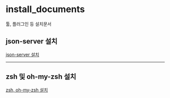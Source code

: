 # install_documents

툴, 플러그인 등 설치문서

## json-server 설치

[json-server 설치](json_server_설치.md)

---

## zsh 및 oh-my-zsh 설치

[zsh, oh-my-zsh 설치](zsh&oh-my-zsh_설치.md)